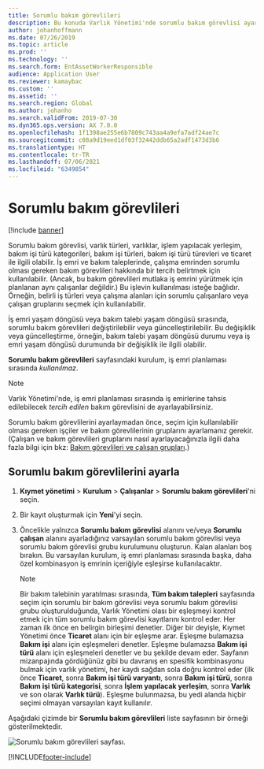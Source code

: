 ```yaml
---
title: Sorumlu bakım görevlileri
description: Bu konuda Varlık Yönetimi'nde sorumlu bakım görevlisi ayarlama işlemi açıklanmaktadır.
author: johanhoffmann
ms.date: 07/26/2019
ms.topic: article
ms.prod: ''
ms.technology: ''
ms.search.form: EntAssetWorkerResponsible
audience: Application User
ms.reviewer: kamaybac
ms.custom: ''
ms.assetid: ''
ms.search.region: Global
ms.author: johanho
ms.search.validFrom: 2019-07-30
ms.dyn365.ops.version: AX 7.0.0
ms.openlocfilehash: 1f1398ae255e6b7809c743aa4a9efa7adf24ae7c
ms.sourcegitcommit: c08a9d19eed1df03f32442ddb65a2adf1473d3b6
ms.translationtype: HT
ms.contentlocale: tr-TR
ms.lasthandoff: 07/06/2021
ms.locfileid: "6349854"
---
```

# <a name="responsible-maintenance-workers"></a>Sorumlu bakım görevlileri

[!include [banner](../../includes/banner.md)]

 

Sorumlu bakım görevlisi, varlık türleri, varlıklar, işlem yapılacak yerleşim, bakım işi türü kategorileri, bakım işi türleri, bakım işi türü türevleri ve ticaret ile ilgili olabilir. İş emri ve bakım taleplerinde, çalışma emrinden sorumlu olması gereken bakım görevlileri hakkında bir tercih belirtmek için kullanılabilir. (Ancak, bu bakım görevlileri mutlaka iş emrini yürütmek için planlanan aynı çalışanlar değildir.) Bu işlevin kullanılması isteğe bağlıdır. Örneğin, belirli iş türleri veya çalışma alanları için sorumlu çalışanlaro veya çalışan gruplarını seçmek için kullanılabilir.

İş emri yaşam döngüsü veya bakım talebi yaşam döngüsü sırasında, sorumlu bakım görevlileri değiştirilebilir veya güncelleştirilebilir. Bu değişiklik veya güncelleştirme, örneğin, bakım talebi yaşam döngüsü durumu veya iş emri yaşam döngüsü durumunda bir değişiklik ile ilgili olabilir.

**Sorumlu bakım görevlileri** sayfasındaki kurulum, iş emri planlaması sırasında *kullanılmaz*.

> [!NOTE]
> Varlık Yönetimi'nde, iş emri planlaması sırasında iş emirlerine tahsis edilebilecek *tercih edilen* bakım görevlisini de ayarlayabilirsiniz.

Sorumlu bakım görevlilerini ayarlaymadan önce, seçim için kullanılabilir olması gereken işçiler ve bakım görevlilerinin gruplarını ayarlamanız gerekir. (Çalışan ve bakım görevlileri gruplarını nasıl ayarlayacağınızla ilgili daha fazla bilgi için bkz: [Bakım görevlileri ve çalışan grupları](../setup-for-objects/workers-and-worker-groups.md).)

## <a name="set-up-responsible-maintenance-workers"></a>Sorumlu bakım görevlilerini ayarla

1. **Kıymet yönetimi** \> **Kurulum** \> **Çalışanlar** \> **Sorumlu bakım görevlileri**'ni seçin.
2. Bir kayıt oluşturmak için **Yeni**'yi seçin.
3. Öncelikle yalnızca **Sorumlu bakım görevlisi** alanını ve/veya **Sorumlu çalışan** alanını ayarladığınız varsayılan sorumlu bakım görevlisi veya sorumlu bakım görevlisi grubu kurulumunu oluşturun. Kalan alanları boş bırakın. Bu varsayılan kurulum, iş emri planlaması sırasında başka, daha özel kombinasyon iş emrinin içeriğiyle eşleşirse kullanılacaktır.

    > [!NOTE]
    > Bir bakım talebinin yaratılması sırasında, **Tüm bakım talepleri** sayfasında seçim için sorumlu bir bakım görevlisi veya sorumlu bakım görevlisi grubu oluşturulduğunda, Varlık Yönetimi olası bir eşleşmeyi kontrol etmek için tüm sorumlu bakım görevlisi kayıtlarını kontrol eder. Her zaman ilk önce en belirgin birleşimi denetler. Diğer bir deyişle, Kıymet Yönetimi önce **Ticaret** alanı için bir eşleşme arar. Eşleşme bulamazsa **Bakım işi** alanı için eşleşmeleri denetler. Eşleşme bulamazsa **Bakım işi türü** alanı için eşleşmeleri denetler ve bu şekilde devam eder. Sayfanın mizanpajında gördüğünüz gibi bu davranış en spesifik kombinasyonu bulmak için varlık yönetimi, her kaydı sağdan sola doğru kontrol eder (ilk önce **Ticaret**, sonra **Bakım işi türü varyantı**, sonra **Bakım işi türü**, sonra **Bakım işi türü kategorisi**, sonra **İşlem yapılacak yerleşim**, sonra **Varlık** ve son olarak **Varlık türü**). Eşleşme bulunmazsa, bu yedi alanda hiçbir seçimi olmayan varsayılan kayıt kullanılır.

Aşağıdaki çizimde bir **Sorumlu bakım görevlileri** liste sayfasının bir örneği gösterilmektedir.

![Sorumlu bakım görevlileri sayfası.](media/08-setup-for-requests.png)


[!INCLUDE[footer-include](../../../includes/footer-banner.md)]